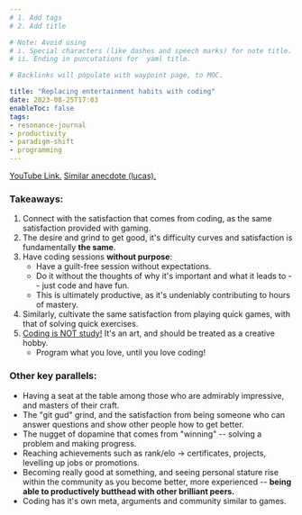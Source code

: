 ```yaml
---
# 1. Add tags
# 2. Add title

# Note: Avoid using 
# i. Special characters (like dashes and speech marks) for note title. 
# ii. Ending in puncutations for  yaml title.  

# Backlinks will populate with waypoint page, to MOC. 

title: "Replacing entertainment habits with coding"
date: 2023-08-25T17:03
enableToc: false
tags:
- resonance-journal
- productivity
- paradigm-shift
- programming
---
```

[YouTube Link.](https://www.youtube.com/watch?v=jclr0N6mvUI)
[Similar anecdote (lucas).](https://www.youtube.com/watch?v=qBC6VHhj64c)

### Takeaways: 
1. Connect with the satisfaction that comes from coding, as the same satisfaction provided with gaming. 
2. The desire and grind to get good, it's difficulty curves and satisfaction is fundamentally **the same**. 
3. Have coding sessions **without purpose**: 
	- Have a guilt-free session without expectations. 
	- Do it without the thoughts of why it's important and what it leads to -- just code and have fun. 
	- This is ultimately productive, as it's undeniably contributing to hours of mastery. 
4. Similarly, cultivate the same satisfaction from playing quick games, with that of solving quick exercises. 
5. [Coding is NOT study!](https://www.youtube.com/watch?v=HggHXFnPOY4) It's an art, and should be treated as a creative hobby. 
	- Program what you love, until you love coding!


### Other key parallels: 
- Having a seat at the table among those who are admirably impressive, and masters of their craft. 
- The "git gud" grind, and the satisfaction from being someone who can answer questions and show other people how to get better. 
- The nugget of dopamine that comes from "winning" -- solving a problem and making progress. 
- Reaching achievements such as rank/elo -> certificates, projects, levelling up jobs or promotions.
- Becoming really good at something, and seeing personal stature rise within the community as you become better, more experienced -- **being able to productively butthead with other brilliant peers.**  
- Coding has it's own meta, arguments and community similar to games. 

